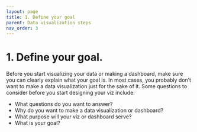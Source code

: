 ```yaml
---
layout: page
title: 1. Define your goal
parent: Data visualization steps
nav_order: 3
---
```


# 1. Define your goal.

Before you start visualizing your data or making a dashboard, make sure you can clearly explain what your goal is. In most cases, you probably don’t want to make a data visualization just for the sake of it. Some questions to consider before you start designing your viz include:

* What questions do you want to answer?
* Why do you want to make a data visualization or dashboard?
* What purpose will your viz or dashboard serve?
* What is your goal?